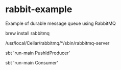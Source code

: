 rabbit-example
==============
Example of durable message queue using RabbitMQ

brew install rabbitmq

/usr/local/Cellar/rabbitmq/*/sbin/rabbitmq-server

sbt 'run-main PushIdProducer'

sbt 'run-main Consumer'
